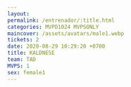 ```yaml
---
layout: 
permalink: /entrenador/:title.html
categories: MVPD1024 MVPSONLY
maincover: /assets/avatars/male1.webp
tickets: 2
date: 2020-08-29 10:29:20 +0700
title: KALDNESE
team: TAD
MVPS: 1
sex: female1
---
```

